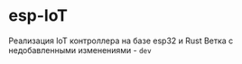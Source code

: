 # esp-loT
Реализация loT контроллера на базе esp32 и Rust
Ветка с недобавленными изменениями - `dev`

